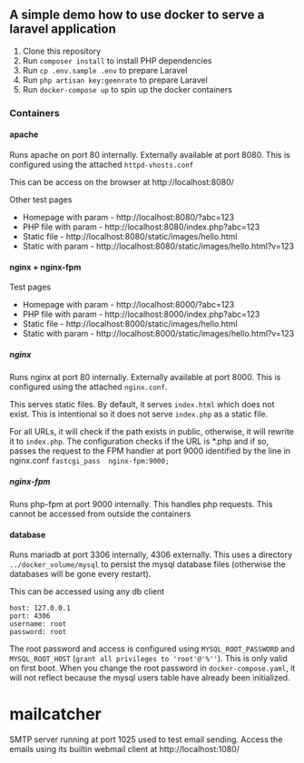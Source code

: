 ## A simple demo how to use docker to serve a laravel application

1. Clone this repository
2. Run `composer install` to install PHP dependencies
3. Run `cp .env.sample .env` to prepare Laravel
4. Run `php artisan key:geenrate` to prepare Laravel
5. Run `docker-compose up` to spin up the docker containers

### Containers

#### apache
Runs apache on port 80 internally. Externally available at port 8080. This is configured using the attached `httpd-vhosts.conf`
 
This can be access on the browser at http://localhost:8080/

Other test pages

* Homepage with param - http://localhost:8080/?abc=123
* PHP file with param - http://localhost:8080/index.php?abc=123
* Static file - http://localhost:8080/static/images/hello.html
* Static with param - http://localhost:8080/static/images/hello.html?v=123

#### nginx + nginx-fpm

Test pages

* Homepage with param - http://localhost:8000/?abc=123
* PHP file with param - http://localhost:8000/index.php?abc=123
* Static file - http://localhost:8000/static/images/hello.html
* Static with param - http://localhost:8000/static/images/hello.html?v=123

##### nginx 
Runs nginx at port 80 internally. Externally available at port 8000. This is configured using the attached `nginx.conf`.

This serves static files. By default, it serves `index.html` which does not exist. This is intentional so it does not 
serve `index.php` as a static file. 

For all URLs, it will check if the path exists in public, otherwise, it will rewrite 
it to `index.php`. The configuration checks if the URL is *.php and if so, passes the request to the FPM handler at port 9000
identified by the line in nginx.conf `fastcgi_pass  nginx-fpm:9000;`

##### nginx-fpm
Runs php-fpm at port 9000 internally. This handles php requests. This cannot be accessed from outside the containers

#### database
Runs mariadb at port 3306 internally, 4306 externally. This uses a directory `../docker_volume/mysql` to persist the 
mysql database files (otherwise the databases will be gone every restart).

This can be accessed using any db client
```
host: 127.0.0.1
port: 4306
username: root
password: root
```

The root password and access is configured using `MYSQL_ROOT_PASSWORD` and  `MYSQL_ROOT_HOST` (`grant all privileges to 'root'@'%''`).
This is only valid on first boot. When you change the root password in `docker-compose.yaml`, it will not reflect because
the mysql users table have already been initialized.

# mailcatcher

SMTP server running at port 1025 used to test email sending. Access the emails using its builtin webmail client at
http://localhost:1080/
